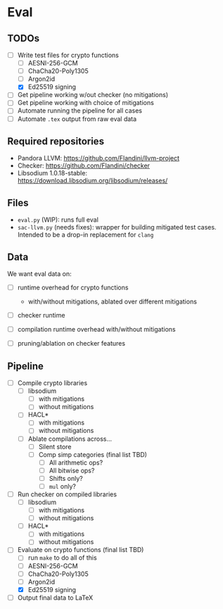 # Eval

## TODOs

- [ ] Write test files for crypto functions
  - [ ] AESNI-256-GCM
  - [ ] ChaCha20-Poly1305
  - [ ] Argon2id
  - [X] Ed25519 signing
- [ ] Get pipeline working w/out checker (no mitigations)
- [ ] Get pipeline working with choice of mitigations
- [ ] Automate running the pipeline for all cases
- [ ] Automate `.tex` output from raw eval data

## Required repositories
- Pandora LLVM: https://github.com/Flandini/llvm-project
- Checker: https://github.com/Flandini/checker
- Libsodium 1.0.18-stable: https://download.libsodium.org/libsodium/releases/

## Files
- `eval.py` (WIP): runs full eval
- `sac-llvm.py` (needs fixes): wrapper for building mitigated test cases. Intended to be a drop-in replacement for `clang`

## Data
We want eval data on:

- [ ] runtime overhead for crypto functions
  - with/without mitigations, ablated over different mitigations

- [ ] checker runtime

- [ ] compilation runtime overhead with/without mitigations

- [ ] pruning/ablation on checker features

## Pipeline

- [ ] Compile crypto libraries
  - [ ] libsodium
    - [ ] with mitigations
    - [ ] without mitigations
  - [ ] HACL*
    - [ ] with mitigations
    - [ ] without mitigations
  - [ ] Ablate compilations across...
    - [ ] Silent store
    - [ ] Comp simp categories (final list TBD)
      - [ ] All arithmetic ops?
      - [ ] All bitwise ops?
      - [ ] Shifts only?
      - [ ] `mul` only?
- [ ] Run checker on compiled libraries
  - [ ] libsodium
    - [ ] with mitigations
    - [ ] without mitigations
  - [ ] HACL*
    - [ ] with mitigations
    - [ ] without mitigations
- [ ] Evaluate on crypto functions (final list TBD) 
  - [ ] run `make` to do all of this
  - [ ] AESNI-256-GCM
  - [ ] ChaCha20-Poly1305
  - [ ] Argon2id
  - [X] Ed25519 signing
- [ ] Output final data to LaTeX
